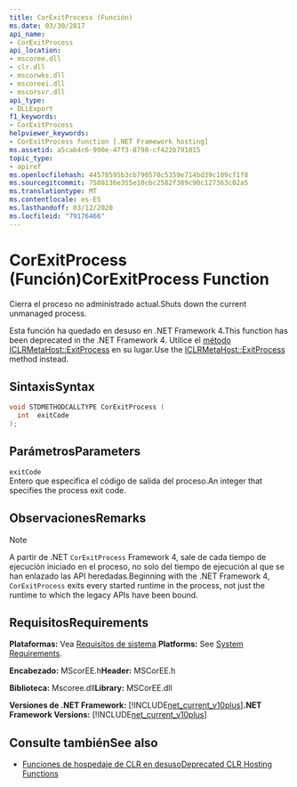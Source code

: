 ```yaml
---
title: CorExitProcess (Función)
ms.date: 03/30/2017
api_name:
- CorExitProcess
api_location:
- mscoree.dll
- clr.dll
- mscorwks.dll
- mscoreei.dll
- mscorsvr.dll
api_type:
- DLLExport
f1_keywords:
- CorExitProcess
helpviewer_keywords:
- CorExitProcess function [.NET Framework hosting]
ms.assetid: a5cab4c6-990e-47f3-8798-cf422b791015
topic_type:
- apiref
ms.openlocfilehash: 44578595b3cb790570c5359e714bd39c109cf1f8
ms.sourcegitcommit: 7588136e355e10cbc2582f389c90c127363c02a5
ms.translationtype: MT
ms.contentlocale: es-ES
ms.lasthandoff: 03/12/2020
ms.locfileid: "79176466"
---
```

# <a name="corexitprocess-function"></a><span data-ttu-id="02390-102">CorExitProcess (Función)</span><span class="sxs-lookup"><span data-stu-id="02390-102">CorExitProcess Function</span></span>
<span data-ttu-id="02390-103">Cierra el proceso no administrado actual.</span><span class="sxs-lookup"><span data-stu-id="02390-103">Shuts down the current unmanaged process.</span></span>  
  
 <span data-ttu-id="02390-104">Esta función ha quedado en desuso en .NET Framework 4.</span><span class="sxs-lookup"><span data-stu-id="02390-104">This function has been deprecated in the .NET Framework 4.</span></span> <span data-ttu-id="02390-105">Utilice el [método ICLRMetaHost::ExitProcess](../../../../docs/framework/unmanaged-api/hosting/iclrmetahost-exitprocess-method.md) en su lugar.</span><span class="sxs-lookup"><span data-stu-id="02390-105">Use the [ICLRMetaHost::ExitProcess](../../../../docs/framework/unmanaged-api/hosting/iclrmetahost-exitprocess-method.md) method instead.</span></span>  
  
## <a name="syntax"></a><span data-ttu-id="02390-106">Sintaxis</span><span class="sxs-lookup"><span data-stu-id="02390-106">Syntax</span></span>  
  
```cpp  
void STDMETHODCALLTYPE CorExitProcess (
  int  exitCode  
);  
```  
  
## <a name="parameters"></a><span data-ttu-id="02390-107">Parámetros</span><span class="sxs-lookup"><span data-stu-id="02390-107">Parameters</span></span>  
 `exitCode`  
 <span data-ttu-id="02390-108">Entero que especifica el código de salida del proceso.</span><span class="sxs-lookup"><span data-stu-id="02390-108">An integer that specifies the process exit code.</span></span>  
  
## <a name="remarks"></a><span data-ttu-id="02390-109">Observaciones</span><span class="sxs-lookup"><span data-stu-id="02390-109">Remarks</span></span>  
  
> [!NOTE]
> <span data-ttu-id="02390-110">A partir de .NET `CorExitProcess` Framework 4, sale de cada tiempo de ejecución iniciado en el proceso, no solo del tiempo de ejecución al que se han enlazado las API heredadas.</span><span class="sxs-lookup"><span data-stu-id="02390-110">Beginning with the .NET Framework 4, `CorExitProcess` exits every started runtime in the process, not just the runtime to which the legacy APIs have been bound.</span></span>  
  
## <a name="requirements"></a><span data-ttu-id="02390-111">Requisitos</span><span class="sxs-lookup"><span data-stu-id="02390-111">Requirements</span></span>  
 <span data-ttu-id="02390-112">**Plataformas:** Vea [Requisitos de sistema](../../../../docs/framework/get-started/system-requirements.md).</span><span class="sxs-lookup"><span data-stu-id="02390-112">**Platforms:** See [System Requirements](../../../../docs/framework/get-started/system-requirements.md).</span></span>  
  
 <span data-ttu-id="02390-113">**Encabezado:** MScorEE.h</span><span class="sxs-lookup"><span data-stu-id="02390-113">**Header:** MSCorEE.h</span></span>  
  
 <span data-ttu-id="02390-114">**Biblioteca:** Mscoree.dll</span><span class="sxs-lookup"><span data-stu-id="02390-114">**Library:** MSCorEE.dll</span></span>  
  
 <span data-ttu-id="02390-115">**Versiones de .NET Framework:** [!INCLUDE[net_current_v10plus](../../../../includes/net-current-v10plus-md.md)]</span><span class="sxs-lookup"><span data-stu-id="02390-115">**.NET Framework Versions:** [!INCLUDE[net_current_v10plus](../../../../includes/net-current-v10plus-md.md)]</span></span>  
  
## <a name="see-also"></a><span data-ttu-id="02390-116">Consulte también</span><span class="sxs-lookup"><span data-stu-id="02390-116">See also</span></span>

- [<span data-ttu-id="02390-117">Funciones de hospedaje de CLR en desuso</span><span class="sxs-lookup"><span data-stu-id="02390-117">Deprecated CLR Hosting Functions</span></span>](../../../../docs/framework/unmanaged-api/hosting/deprecated-clr-hosting-functions.md)
